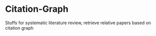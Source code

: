 # Citation-Graph
Stuffs for systematic literature review, retrieve relative papers based on citation graph
